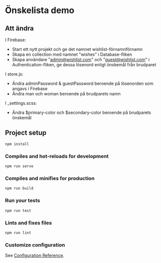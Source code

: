 # Önskelista demo

## Att ändra

I Firebase:

- Start ett nytt projekt och ge det namnet wishlist-förnamnförnamn
- Skapa en collection med namnet "wishes" i Database-fliken
- Skapa användare "admin@wishlist.com" och "guest@wishlist.com" i Authentication-fliken, ge dessa lösenord enligt önskemål från brudparet

I store.js:

- Ändra adminPassword & guestPassword beroende på lösenorden som angavs i Firebase
- Ändra man och woman beroende på brudparets namn

I \_settings.scss:

- Ändra $primary-color och $secondary-color beroende på brudparets önskemål

## Project setup

```
npm install
```

### Compiles and hot-reloads for development

```
npm run serve
```

### Compiles and minifies for production

```
npm run build
```

### Run your tests

```
npm run test
```

### Lints and fixes files

```
npm run lint
```

### Customize configuration

See [Configuration Reference](https://cli.vuejs.org/config/).

